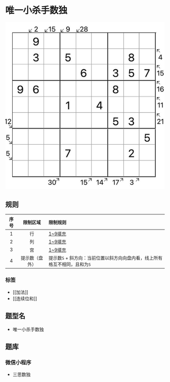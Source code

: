 # 唯一小杀手数独

![题](../../../../images/sudoku/唯一小杀手数独.jpg)

## 规则

| 序号  |  限制区域   | 限制规则                                       |
|:---:|:-------:|:-------------------------------------------|
|  1  |    行    | [1~9填充]                                    |
|  2  |    列    | [1~9填充]                                    |
|  3  |    宫    | [1~9填充]                                    |
|  4  | 提示数（盘外） | 提示数`S` + 斜方向：当前位置以斜方向向盘内看，线上所有格互不相同，且和为`S` |

### 标签

- [[加法]]
- [[连续位和]]

## 题型名

- 唯一小杀手数独

## 题库

### 微信小程序

- 三思数独

[1~9填充]: ../../../../rules.md#1to9填充
